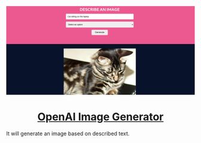 <!-- PROJECT COVER IMAGE -->
<div align='center' title='OpenAI Image Generator'>
  <img src='https://raw.githubusercontent.com/0xNaim/openAI-image-generator/main/public/demo.jpg' />
  <h1 align='center'><a href='https://open-ai-image-generator-0x.vercel.app' target='_blank'>OpenAI Image Generator</a></h1>
</div>

<!-- PROJECT DESCRIPTIONS -->
<p>
  It will generate an image based on described text.
</p>
